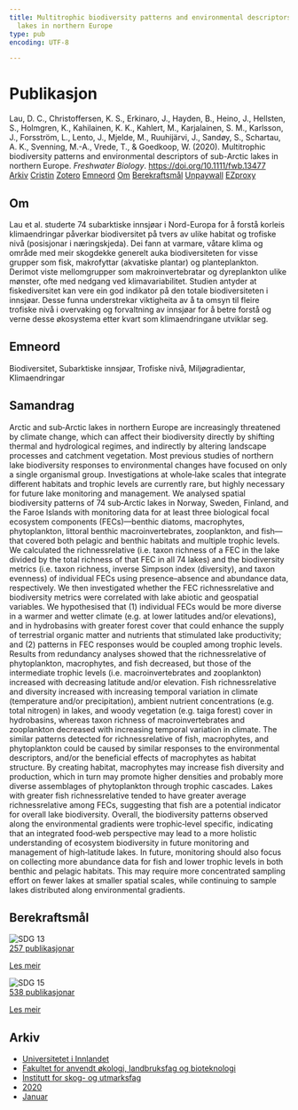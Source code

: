 ```yaml
---
title: Multitrophic biodiversity patterns and environmental descriptors of sub-Arctic
  lakes in northern Europe
type: pub
encoding: UTF-8

---
```

<h1>Publikasjon</h1>
<article id="csl-bib-container-GNTDNRNP" class="csl-bib-container">
  <div class="csl-bib-body"> <div class="csl-entry">Lau, D. C., Christoffersen, K. S., Erkinaro, J., Hayden, B., Heino, J., Hellsten, S., Holmgren, K., Kahilainen, K. K., Kahlert, M., Karjalainen, S. M., Karlsson, J., Forsström, L., Lento, J., Mjelde, M., Ruuhijärvi, J., Sandøy, S., Schartau, A. K., Svenning, M.-A., Vrede, T., &#38; Goedkoop, W. (2020). Multitrophic biodiversity patterns and environmental descriptors of sub-Arctic lakes in northern Europe. <i>Freshwater Biology</i>. <a href="https://doi.org/10.1111/fwb.13477">https://doi.org/10.1111/fwb.13477</a></div> </div>
  <div class="csl-bib-buttons">
    <a href="#taxonomy-article-GNTDNRNP" alt="archive" class="csl-bib-button">Arkiv</a>
    <a href="https://app.cristin.no/results/show.jsf?id=1787860" alt="Cristin" class="csl-bib-button">Cristin</a>
    <a href="http://zotero.org/groups/5881554/items/GNTDNRNP" alt="Zotero" class="csl-bib-button">Zotero</a>
    <a href="#keywords-article-GNTDNRNP" alt="keywords" class="csl-bib-button">Emneord</a>
    <a href="#about-article-GNTDNRNP" alt="about_pub" class="csl-bib-button">Om</a>
    <a href="#sdg-article-GNTDNRNP" alt="sdg" class="csl-bib-button">Berekraftsmål</a>
    <a href="https://onlinelibrary.wiley.com/doi/pdfdirect/10.1111/fwb.13477" alt="Unpaywall" class="csl-bib-button">Unpaywall</a>
    <a href="https://onlinelibrary.wiley.com/doi/pdfdirect/10.1111/fwb.13477" alt="EZproxy" class="csl-bib-button">EZproxy</a>
  </div>
  <div id="csl-bib-meta-container-GNTDNRNP"></div>
</article>
<div id="csl-bib-meta-GNTDNRNP" class="csl-bib-meta">
  <article id="about-article-GNTDNRNP" class="about_pub-article">
    <h1>Om</h1>
    Lau et al. studerte 74 subarktiske innsjøar i Nord-Europa for å forstå korleis klimaendringar påverkar biodiversitet på tvers av ulike habitat og trofiske nivå (posisjonar i næringskjeda). Dei fann at varmare, våtare klima og område med meir skogdekke generelt auka biodiversiteten for visse grupper som fisk, makrofyttar (akvatiske plantar) og planteplankton. Derimot viste mellomgrupper som makroinvertebratar og dyreplankton ulike mønster, ofte med nedgang ved klimavariabilitet. Studien antyder at fiskediversitet kan vere ein god indikator på den totale biodiversiteten i innsjøar. Desse funna understrekar viktigheita av å ta omsyn til fleire trofiske nivå i overvaking og forvaltning av innsjøar for å betre forstå og verne desse økosystema etter kvart som klimaendringane utviklar seg.
  </article>
  <article id="keywords-article-GNTDNRNP" class="keywords-article">
    <h1>Emneord</h1>
    Biodiversitet, Subarktiske innsjøar, Trofiske nivå, Miljøgradientar, Klimaendringar
  </article>
  <article id="abstract-article-GNTDNRNP" class="abstract-article">
    <h1>Samandrag</h1>
    Arctic and sub‐Arctic lakes in northern Europe are increasingly threatened by climate change, which can affect their biodiversity directly by shifting thermal and hydrological regimes, and indirectly by altering landscape processes and catchment vegetation. Most previous studies of northern lake biodiversity responses to environmental changes have focused on only a single organismal group. Investigations at whole‐lake scales that integrate different habitats and trophic levels are currently rare, but highly necessary for future lake monitoring and management. 
We analysed spatial biodiversity patterns of 74 sub‐Arctic lakes in Norway, Sweden, Finland, and the Faroe Islands with monitoring data for at least three biological focal ecosystem components (FECs)—benthic diatoms, macrophytes, phytoplankton, littoral benthic macroinvertebrates, zooplankton, and fish—that covered both pelagic and benthic habitats and multiple trophic levels. 
We calculated the richnessrelative (i.e. taxon richness of a FEC in the lake divided by the total richness of that FEC in all 74 lakes) and the biodiversity metrics (i.e. taxon richness, inverse Simpson index (diversity), and taxon evenness) of individual FECs using presence–absence and abundance data, respectively. We then investigated whether the FEC richnessrelative and biodiversity metrics were correlated with lake abiotic and geospatial variables. We hypothesised that (1) individual FECs would be more diverse in a warmer and wetter climate (e.g. at lower latitudes and/or elevations), and in hydrobasins with greater forest cover that could enhance the supply of terrestrial organic matter and nutrients that stimulated lake productivity; and (2) patterns in FEC responses would be coupled among trophic levels. 
Results from redundancy analyses showed that the richnessrelative of phytoplankton, macrophytes, and fish decreased, but those of the intermediate trophic levels (i.e. macroinvertebrates and zooplankton) increased with decreasing latitude and/or elevation. Fish richnessrelative and diversity increased with increasing temporal variation in climate (temperature and/or precipitation), ambient nutrient concentrations (e.g. total nitrogen) in lakes, and woody vegetation (e.g. taiga forest) cover in hydrobasins, whereas taxon richness of macroinvertebrates and zooplankton decreased with increasing temporal variation in climate. 
The similar patterns detected for richnessrelative of fish, macrophytes, and phytoplankton could be caused by similar responses to the environmental descriptors, and/or the beneficial effects of macrophytes as habitat structure. By creating habitat, macrophytes may increase fish diversity and production, which in turn may promote higher densities and probably more diverse assemblages of phytoplankton through trophic cascades. Lakes with greater fish richnessrelative tended to have greater average richnessrelative among FECs, suggesting that fish are a potential indicator for overall lake biodiversity. 
Overall, the biodiversity patterns observed along the environmental gradients were trophic‐level specific, indicating that an integrated food‐web perspective may lead to a more holistic understanding of ecosystem biodiversity in future monitoring and management of high‐latitude lakes. In future, monitoring should also focus on collecting more abundance data for fish and lower trophic levels in both benthic and pelagic habitats. This may require more concentrated sampling effort on fewer lakes at smaller spatial scales, while continuing to sample lakes distributed along environmental gradients.
  </article>
  <article id="sdg-article-GNTDNRNP" class="sdg-article">
    <h1>Berekraftsmål</h1>
    <div class="sdg-container"><div id="sdg13" class="sdg">
        <img src="{{< params subfolder >}}images/sdg/sdg13_nn.png" class="image" alt="SDG 13">
        <div class="sdg-overlay">
          <a href="{{< params subfolder >}}nn/archive/?sdg=13#archive" class="sdg-publication-count"><span>257</span> publikasjonar</a>
          <p><a href="https://fn.no/om-fn/fns-baerekraftsmaal/stoppe-klimaendringene?lang=nno-NO" class="sdg-read-more">Les meir</a></p>
        </div>
      </div> <div id="sdg15" class="sdg">
        <img src="{{< params subfolder >}}images/sdg/sdg15_nn.png" class="image" alt="SDG 15">
        <div class="sdg-overlay">
          <a href="{{< params subfolder >}}nn/archive/?sdg=15#archive" class="sdg-publication-count"><span>538</span> publikasjonar</a>
          <p><a href="https://fn.no/om-fn/fns-baerekraftsmaal/livet-paa-land?lang=nno-NO" class="sdg-read-more">Les meir</a></p>
        </div>
      </div></div>
  </article>
  <article id="taxonomy-article-GNTDNRNP" class="taxonomy-article">
    <h1>Arkiv</h1>
    <ul>
      <li><a href="{{< params subfolder >}}nn/archive/?key=3DCRN523">Universitetet i Innlandet</a></li>
      <li><a href="{{< params subfolder >}}nn/archive/?key=T77LXH6D">Fakultet for anvendt økologi, landbruksfag og bioteknologi</a></li>
      <li><a href="{{< params subfolder >}}nn/archive/?key=7TRARPE3">Institutt for skog- og utmarksfag</a></li>
      <li><a href="{{< params subfolder >}}nn/archive/?key=7DUBQ66V">2020</a></li>
      <li><a href="{{< params subfolder >}}nn/archive/?key=DK5IBBWF">Januar</a></li>
    </ul>
  </article>
</div>
